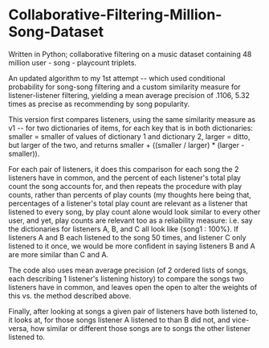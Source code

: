 # Collaborative-Filtering-Million-Song-Dataset
Written in Python; collaborative filtering on a music dataset containing 48 million user - song - playcount triplets.

An updated algorithm to my 1st attempt -- which used conditional probability for song-song filtering and a custom similarity measure for listener-listener filtering, yielding a mean average precision of .1106, 5.32 times as precise as recommending by song popularity. 

This version first compares listeners, using the same similarity measure as v1 -- for two dictionaries of items, for each key that is in both dictionaries: smaller = smaller of values of dictionary 1 and dictionary 2, larger = ditto, but larger of the two, and returns smaller + ((smaller / larger) * (larger - smaller)). 

For each pair of listeners, it does this comparison for each song the 2 listeners have in common, and the percent of each listener's total play count the song accounts for, and then repeats the procedure with play counts, rather than percents of play counts (my thoughts here being that, percentages of a listener's total play count are relevant as a listener that listened to every song, by play count alone would look similar to every other user, and yet, play counts are relevant too as a reliability measure: i.e. say the dictionaries for listeners A, B, and C all look like {song1 : 100%}. If listeners A and B each listened to the song 50 times, and listener C only listened to it once, we would be more confident in saying listeners B and A are more similar than C and A. 

The code also uses mean average precision (of 2 ordered lists of songs, each describing 1 listener's listening history) to compare the songs two listeners have in common, and leaves open the open to alter the weights of this vs. the method described above. 

Finally, after looking at songs a given pair of listeners have both listened to, it looks at, for those songs listener A listened to than B did not, and vice-versa, how similar or different those songs are to songs the other listener listened to.
